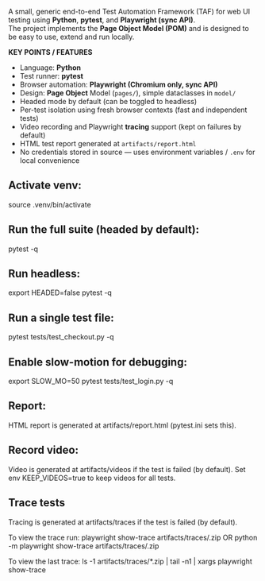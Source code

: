 A small, generic end-to-end Test Automation Framework (TAF) for web UI testing using **Python**, **pytest**, and **Playwright (sync API)**.  
The project implements the **Page Object Model (POM)** and is designed to be easy to use, extend and run locally. 

**KEY POINTS / FEATURES**
- Language: **Python**
- Test runner: **pytest**
- Browser automation: **Playwright (Chromium only, sync API)**
- Design: **Page Object** Model (`pages/`), simple dataclasses in `model/`
- Headed mode by default (can be toggled to headless)
- Per-test isolation using fresh browser contexts (fast and independent tests)
- Video recording and Playwright **tracing** support (kept on failures by default)
- HTML test report generated at `artifacts/report.html`
- No credentials stored in source — uses environment variables / `.env` for local convenience

## Activate venv:
source .venv/bin/activate

## Run the full suite (headed by default):
pytest -q

## Run headless:
export HEADED=false
pytest -q

## Run a single test file:
pytest tests/test_checkout.py -q

## Enable slow-motion for debugging:
export SLOW_MO=50
pytest tests/test_login.py -q

## Report:
HTML report is generated at artifacts/report.html (pytest.ini sets this).

## Record video:
Video is generated at artifacts/videos if the test is failed (by default).
Set env KEEP_VIDEOS=true to keep videos for all tests.

## Trace tests
Tracing is generated at artifacts/traces if the test is failed (by default).

To view the trace run:
playwright show-trace artifacts/traces/<your-trace-file>.zip
OR
python -m playwright show-trace artifacts/traces/<your-trace-file>.zip

To view the last trace:
ls -1 artifacts/traces/*.zip | tail -n1 | xargs playwright show-trace